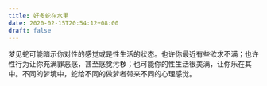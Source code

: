 ```yaml
---
title: 好多蛇在水里
date: 2020-02-15T20:54:12+08:00
draft: false
---
```


梦见蛇可能暗示你对性的感觉或是性生活的状态。也许你最近有些欲求不满；也许性行为让你充满罪恶感，甚至感觉污秽；也可能你的性生活很美满，让你乐在其中。不同的梦境中，蛇给不同的做梦者带来不同的心理感觉。